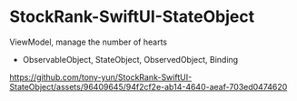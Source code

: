 # StockRank-SwiftUI-StateObject
ViewModel, manage the number of hearts

- ObservableObject, StateObject, ObservedObject, Binding



https://github.com/tony-yun/StockRank-SwiftUI-StateObject/assets/96409645/94f2cf2e-ab14-4640-aeaf-703ed0474620

